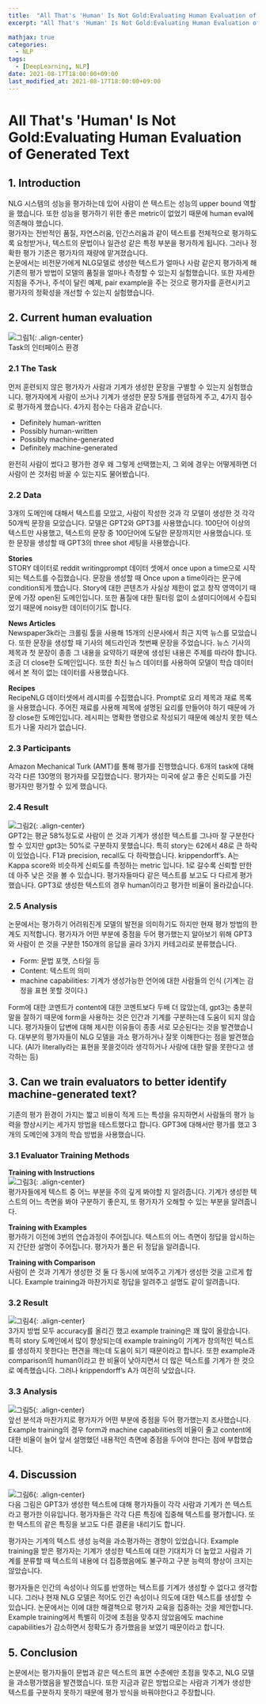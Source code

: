 ```yaml
---
title:  "All That's 'Human' Is Not Gold:Evaluating Human Evaluation of Generated Text 논문 읽기"
excerpt: "All That's 'Human' Is Not Gold:Evaluating Human Evaluation of Generated Text 논문 읽기"

mathjax: true
categories:
  - NLP
tags:
  - [DeepLearning, NLP]
date: 2021-08-17T18:00:00+09:00
last_modified_at: 2021-08-17T18:00:00+09:00
---
```


# All That's 'Human' Is Not Gold:Evaluating Human Evaluation of Generated Text

## 1. Introduction
NLG 시스템의 성능을 평가하는데 있어 사람이 쓴 텍스트는 성능의 upper bound 역할을 했습니다. 
또한 성능을 평가하기 위한 좋은 metric이 없었기 때문에 human eval에 의존해야 했습니다.  
평가자는 전반적인 품질, 자연스러움, 인간스러움과 같이 텍스트를 전체적으로 평가하도록 요청받거나, 텍스트의 문법이나 일관성 같은 특정 부분을 평가하게 됩니다. 
그러나 정확한 평가 기준은 평가자의 재량에 맡겨졌습니다.  
논문에서는 비전문가에게 NLG모델로 생성한 텍스트가 얼마나 사람 같은지 평가하게 해 기존의 평가 방법이 모델의 품질을 얼마나 측정할 수 있는지 실험했습니다. 
또한 자세한 지침을 주거나, 주석이 달린 예제, pair example을 주는 것으로 평가자를 훈련시키고 평가자의 정확성을 개선할 수 있는지 실험했습니다.

## 2. Current human evaluation
![그림1](/assets/images/AHING_figure1.png "그림1"){: .align-center}  
Task의 인터페이스 환경
### 2.1 The Task
먼저 훈련되지 않은 평가자가 사람과 기계가 생성한 문장을 구별할 수 있는지 실험했습니다. 
평가자에게 사람이 쓰거나 기계가 생성한 문장 5개를 랜덤하게 주고, 4가지 점수로 평가하게 했습니다.
4가지 점수는 다음과 같습니다. 
- Definitely human-written  
- Possibly human-written   
- Possibly machine-generated  
- Definitely machine-generated  

완전히 사람이 썼다고 평가한 경우 왜 그렇게 선택했는지, 그 외에 경우는 어떻게하면 더 사람이 쓴 것처럼 바꿀 수 있는지도 물어봤습니다. 

### 2.2 Data
3개의 도메인에 대해서 텍스트를 모았고, 사람이 작성한 것과 각 모델이 생성한 것 각각 50개씩 문장을 모았습니다. 
모델은 GPT2와 GPT3를 사용했습니다. 
100단어 이상의 텍스트만 사용했고, 텍스트의 문장 중 100단어에 도달한 문장까지만 사용했습니다. 
또한 문장을 생성할 때 GPT3의 three shot 세팅을 사용했습니다.  

**Stories**  
STORY 데이터로 reddit writingprompt 데이터 셋에서 once upon a time으로 시작되는 텍스트를 수집했습니다. 
문장을 생성할 때 Once upon a time이라는 문구에 condition되게 했습니다. 
Story에 대한 콘텐츠가 사실상 제한이 없고 창작 영역이기 때문에 가장 open된 도메인입니다. 
또한 품질에 대한 필터링 없이 소셜미디어에서 수집되었기 때문에 noisy한 데이터이기도 합니다.  

**News Articles**  
Newspaper3k라는 크롤링 툴을 사용해 15개의 신문사에서 최근 지역 뉴스를 모았습니다. 
또한 문장을 생성할 때 기사의 헤드라인과 첫번째 문장을 주었습니다. 
뉴스 기사의 제목과 첫 문장이 종종 그 내용을 요약하기 때문에 생성된 내용은 주제를 따라야 합니다. 
조금 더 close한 도메인입니다. 
또한 최신 뉴스 데이터를 사용하여 모델이 학습 데이터에서 본 적이 없는 데이터를 사용했습니다.  

**Recipes**   
RecipeNLG 데이터셋에서 레시피를 수집했습니다. 
Prompt로 요리 제목과 재료 목록을 사용했습니다. 
주어진 재료를 사용해 제목에 설명된 요리를 만들어야 하기 때문에 가장 close한 도메인입니다. 
레시피는 명확한 명령으로 작성되기 때문에 예상치 못한 텍스트가 나올 자리가 없습니다.  

### 2.3 Participants
Amazon Mechanical Turk (AMT)를 통해 평가를 진행했습니다. 
6개의 task에 대해 각각 다른 130명의 평가자를 모집했습니다. 
평가자는 미국에 살고 좋은 신뢰도를 가진 평가자만 평가할 수 있게 했습니다. 

### 2.4 Result
![그림2](/assets/images/AHING_figure2.png "그림2"){: .align-center}  
GPT2는 평균 58%정도로 사람이 쓴 것과 기계가 생성한 텍스트를 그나마 잘 구분한다 할 수 있지만 gpt3는 50%로 구분하지 못했습니다. 
특히 story는 62에서 48로 큰 하락이 있었습니다. 
F1과 precision, recall도 다 하락했습니다. 
krippendorff’s. A는 Kappa score와 비슷하게 신뢰도를 측정하는 metric 입니다. 
1로 갈수록 신뢰할 만한데 아주 낮은 것을 볼 수 있습니다. 
평가자들마다 같은 텍스트를 보고도 다 다르게 평가했습니다.
GPT3로 생성한 텍스트의 경우 human이라고 평가한 비율이 올라갔습니다.

### 2.5 Analysis
논문에서는 평가하기 어려워진게 모델의 발전을 의미하기도 하지만 현재 평가 방법의 한계도 지적합니다. 
평가자가 어떤 부분에 중점을 두어 평가했는지 알아보기 위해 GPT3와 사람이 쓴 것을 구분한 150개의 응답을 골라 3가지 카테고리로 분류했습니다.  
- Form: 문법 포맷, 스타일 등 
- Content: 텍스트의 의미
- machine capabilities: 기계가 생성가능한 언어에 대한 사람들의 인식 (기계는 감정을 표현 못할 것이다.)  

Form에 대한 코멘트가 content에 대한 코멘트보다 두배 더 많았는데, gpt3는 충분히 말을 잘하기 때문에 form을 사용하는 것은 인간과 기계를 구분하는데 도움이 되지 않습니다. 
평가자들이 답변에 대해 제시한 이유들이 종종 서로 모순된다는 것을 발견했습니다. 
대부분의 평가자들이 NLG 모델을 과소 평가하거나 잘못 이해한다는 점을 발견했습니다. (AI가 literally라는 표현을 못쓸것이라 생각하거나 사랑에 대한 말을 못한다고 생각하는 등)

## 3.  Can we train evaluators to better identify machine-generated text?
기존의 평가 환경이 가지는 짧고 비용이 적게 드는 특성을 유지하면서 사람들의 평가 능력을 향상시키는 세가지 방법을 테스트했다고 합니다. 
GPT3에 대해서만 평가를 했고 3개의 도메인에 3개의 학습 방법을 사용했습니다.

### 3.1 Evaluator Training Methods
**Training with Instructions**   
![그림3](/assets/images/AHING_figure3.png "그림3"){: .align-center}  
평가자들에게 텍스트 중 어느 부분을 주의 깊게 봐야할 지 알려줍니다. 
기계가 생성한 텍스트의 어느 측면을 봐야 구분하기 좋은지, 또 평가자가 오해할 수 있는 부분을 알려줍니다.  

**Training with Examples**   
평가하기 이전에 3번의 연습과정이 주어집니다. 
텍스트의 어느 측면이 정답을 암시하는지 간단한 설명이 주어집니다. 
평가자가 풀은 뒤 정답을 알려줍니다.  
  
**Training with Comparison**  
사람이 쓴 것과 기계가 생성한 것 둘 다 동시에 보여주고 기계가 생성한 것을 고르게 합니다. 
Example training과 마찬가지로 정답을 알려주고 설명도 같이 알려줍니다.

### 3.2 Result
![그림4](/assets/images/AHING_figure4.png "그림4"){: .align-center}  
3가지 방법 모두 accuracy를 올리긴 했고 example training은 꽤 많이 올랐습니다. 
특히 story 도메인에서 많이 향상되는데 example training이 기계가 창의적인 텍스트를 생성하지 못한다는 편견을 깨는데 도움이 되기 때문이라고 합니다. 
또한 example과 comparison의 human이라고 한 비율이 낮아지면서 더 많은 텍스트를 기계가 한 것으로 예측했습니다. 
그러나 krippendorff’s A가 여전히 낮았습니다. 

### 3.3 Analysis
![그림5](/assets/images/AHING_figure5.png "그림5"){: .align-center}  
앞선 분석과 마찬가지로 평가자가 어떤 부분에 중점을 두어 평가했는지 조사했습니다. 
Example training의 경우 form과 machine capabilities의 비율이 줄고 content에 대한 비율이 늘어 앞서 설명했던 내용적인 측면에 중점을 두어야 한다는 점에 부합했습니다.

## 4. Discussion
![그림6](/assets/images/AHING_figure6.png "그림6"){: .align-center}  
다음 그림은 GPT3가 생성한 텍스트에 대해 평가자들이 각각 사람과 기계가 쓴 텍스트라고 평가한 이유입니다.
평가자들은 각각 다른 특징에 집중해 텍스트를 평가합니다. 
또한 텍스트의 같은 특징을 보고도 다른 결론을 내리기도 합니다.  

평가자는 기계의 텍스트 생성 능력을 과소평가하는 경향이 있었습니다. 
Example training을 받은 평가자는 기계가 생성한 텍스트에 대한 기대치가 더 높았고 
사람과 기계를 분류할 때 텍스트의 내용에 더 집중했음에도 불구하고 구분 능력의 향상이 크지는 않았습니다.  

평가자들은 인간의 속성이나 의도를 반영하는 텍스트를 기계가 생성할 수 없다고 생각합니다. 
그러나 현재 NLG 모델은 적어도 인간 속성이나 의도에 대한 텍스트를 생성할 수 있습니다. 
논문에서는 이에 대한 해결책으로 평가자 교육을 집중하는 것을 제안합니다. 
Example training에서 특별히 이것에 초점을 맞추지 않았음에도 machine capabilities가 감소하면서 정확도가 증가했음을 보였기 때문이라고 합니다. 

## 5. Conclusion
논문에서는 평가자들이 문법과 같은 텍스트의 표면 수준에만 초점을 맞추고, NLG 모델을 과소평가했음을 발견했습니다. 
또한 지금과 같은 방법으로는 사람과 기계가 생성한 텍스트를 구분하지 못하기 때문에 평가 방식을 바꿔야한다고 주장합니다. 
